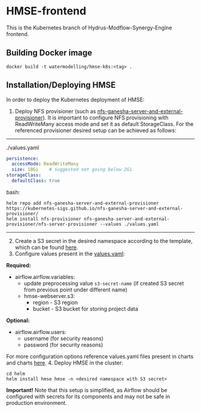 # HMSE-frontend

This is the Kubernetes branch of Hydrus-Modflow-Synergy-Engine frontend.

## Building Docker image
```
docker build -t watermodelling/hmse-k8s:<tag> .
```

## Installation/Deploying HMSE
In order to deploy the Kubernetes deployment of HMSE:
1. Deploy NFS provisioner (such as [nfs-ganesha-server-and-external-provisioner](https://github.com/kubernetes-sigs/nfs-ganesha-server-and-external-provisioner/tree/master/charts/nfs-server-provisioner)).
It is important to configure NFS provisioning with ReadWriteMany access mode and set it as default StorageClass. For the 
referenced provisioner desired setup can be achieved as follows:
---
./values.yaml
```yaml
persistence:
  accessMode: ReadWriteMany
  size: 10Gi    # suggested not going below 2Gi
storageClass:
  defaultClass: true
```
bash:
```
helm repo add nfs-ganesha-server-and-external-provisioner https://kubernetes-sigs.github.io/nfs-ganesha-server-and-external-provisioner/
helm install nfs-provisioner nfs-ganesha-server-and-external-provisioner/nfs-server-provisioner --values ./values.yaml
```
---
2. Create a S3 secret in the desired namespace according to the template, which can be found 
[here](https://github.com/WaterlinePL/HMSE-frontend/tree/k8s/helm/s3-secret.yaml).
3. Configure values present in the [values.yaml](https://github.com/WaterlinePL/HMSE-frontend/tree/k8s/helm/hmse/values.yaml): 

**Required:**
* airflow.airflow.variables:
  * update preprocessing value `s3-secret-name` (if created S3 secret from previous point under different name)
  * hmse-webserver.s3:
    * region - S3 region 
    * bucket - S3 bucket for storing project data

**Optional:**
* airflow.airflow.users:
  * username (for security reasons)
  * password (for security reasons)

For more configuration options reference values.yaml files present in charts and charts 
[here](https://github.com/WaterlinePL/HMSE-frontend/tree/k8s/helm/).
4. Deploy HMSE in the cluster:
```
cd helm
helm install hmse hmse -n <desired namespace with S3 secret>
```

**Important!**
Note that this setup is simplified, as Airflow should be configured with secrets for its components and may not be safe 
in production environment. 